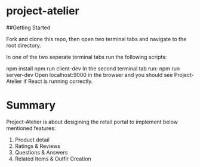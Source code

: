 # project-atelier

##Getting Started

Fork and clone this repo, then open two terminal tabs and navigate to the root directory.

In one of the two seperate terminal tabs run the following scripts:

npm install
npm run client-dev
In the second terminal tab run:
npm run server-dev
Open localhost:9000 in the browser and you should see Project-Atelier if React is running correctly.


# Summary 
Project-Atelier is about desigining the retail portal to implement below mentioned features:

1. Product detail
2. Ratings & Reviews
3. Questions & Answers
4. Related Items & Outfir Creation
